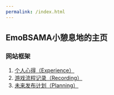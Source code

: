 ```yaml
---
permalink: /index.html
---
```

## EmoBSAMA小憩息地的主页

### 网站框架

1. [个人心得（Experience）](URL 'https://emobsama.github.io/experience/list.html')
2. [游戏流程记录（Recording）](URL 'https://emobsama.github.io/recording/list.html')
3. [未来发布计划（Planning）](URL 'https://emobsama.github.io/planning/list.html')



